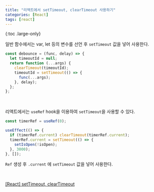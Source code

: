```yaml
---
title: "리액트에서 setTimeout, clearTimeout 사용하기"
categories: [React]
tags: [react]
---
```


{:toc .large-only}

일반 함수에서는 var, let 등의 변수를 선언 후 `setTimeout` 값을 넣어 사용한다.

```js
const debounce = (func, delay) => {
  let timeoutId = null;
  return function (...args) {
    clearTimeout(timeoutId);
    timeoutId = setTimeout(() => {
      func(...args);
    }, delay);
  };
};
```

<br/>

리액트에서는 `useRef` hook을 이용하여 `setTimeout`을 사용할 수 있다.

```js
const timerRef = useRef(0);

useEffect(() => {
  if (timerRef.current) clearTimeout(timerRef.current);
  timerRef.current = setTimeout(() => {
    setIsOpen(!isOpen);
  }, 3000);
}, []);
```

`Ref` 생성 후 `.current` 에 `setTimeout` 값을 넣어 사용한다.

<br/>

[[React] setTimeout, clearTimeout](https://j3sung.tistory.com/647)
